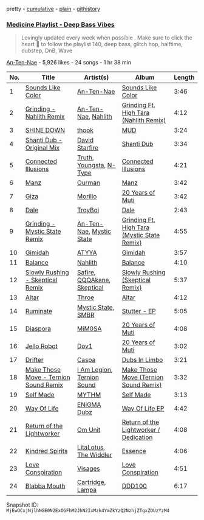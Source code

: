 pretty - [cumulative](/playlists/cumulative/4ugml2yTfIJzuEpytnzJYP.md) - [plain](/playlists/plain/4ugml2yTfIJzuEpytnzJYP) - [githistory](https://github.githistory.xyz/mackorone/spotify-playlist-archive/blob/main/playlists/plain/4ugml2yTfIJzuEpytnzJYP)

### [Medicine Playlist \-  Deep Bass Vibes](https://open.spotify.com/playlist/4ugml2yTfIJzuEpytnzJYP)

> Lovingly updated every week when possible \.  Make sure to click the heart 💓 to follow the playlist 140, deep bass,  glitch hop,  halftime, dubstep, DnB, Wave

[An\-Ten\-Nae](https://open.spotify.com/user/124011761) - 5,926 likes - 24 songs - 1 hr 38 min

| No. | Title | Artist(s) | Album | Length |
|---|---|---|---|---|
| 1 | [Sounds Like Color](https://open.spotify.com/track/0EVPBhEFx2UUAzwHLn5vf3) | [An\-Ten\-Nae](https://open.spotify.com/artist/60WU0oNpF372dzVGDe4BcV) | [Sounds Like Color](https://open.spotify.com/album/61g9xbxFVVK2pBAwdUELkU) | 3:46 |
| 2 | [Grinding \- Nahlith Remix](https://open.spotify.com/track/5A7VhhhPFPC3xlGixoyunc) | [An\-Ten\-Nae](https://open.spotify.com/artist/60WU0oNpF372dzVGDe4BcV), [Nahlith](https://open.spotify.com/artist/0gKRNAatXm1v7V34aoWyFJ) | [Grinding Ft\. High Tara \(Nahlith Remix\)](https://open.spotify.com/album/3akEukoxSyKPt7JVjQMzgS) | 4:12 |
| 3 | [SHINE DOWN](https://open.spotify.com/track/1aAlclWhROUKoVdb547Kdg) | [thook](https://open.spotify.com/artist/1bbWYxMCoXqFtpwFTR66F3) | [MUD](https://open.spotify.com/album/49inEnWo2ofCxEi2IFqVYj) | 3:24 |
| 4 | [Shanti Dub \- Original Mix](https://open.spotify.com/track/356yAs0Ih4prXVDzPBnQIJ) | [David Starfire](https://open.spotify.com/artist/6nhEcP9sIqaoQ6hM5R55IB) | [Shanti Dub](https://open.spotify.com/album/3DJy66NJHwf3mmkkK51xfk) | 3:34 |
| 5 | [Connected Illusions](https://open.spotify.com/track/6hsklmT7gmue5XjeALOCYD) | [Truth](https://open.spotify.com/artist/0ZDCCJSvjcdJZH9hOl1uYc), [Youngsta](https://open.spotify.com/artist/4YOzXUg5iPj9vF0tapoXi6), [N\-Type](https://open.spotify.com/artist/2L3xOZQKjlT0Hb2QpTM4XY) | [Connected Illusions](https://open.spotify.com/album/78UEzphMC0BLrGDUyLUTsv) | 4:21 |
| 6 | [Manz](https://open.spotify.com/track/68EuLWerJTej8UmTonNieW) | [Ourman](https://open.spotify.com/artist/50fccMrp2zhFFghqN6JIp8) | [Manz](https://open.spotify.com/album/0rBfd8sMAXtcPqZqlYO4gg) | 3:42 |
| 7 | [Giza](https://open.spotify.com/track/5gmxzQ95Dd67ShlXmfoi2C) | [Morillo](https://open.spotify.com/artist/6gKen78XIn1mdjEp3Gs84U) | [20 Years of Muti](https://open.spotify.com/album/6tZifHF3s2qaqzlPLZ83Kg) | 3:42 |
| 8 | [Dale](https://open.spotify.com/track/3ynNOKWGmuFQiMksRibJyF) | [TroyBoi](https://open.spotify.com/artist/0tvpihdAsKiNnP6sWS3jUI) | [Dale](https://open.spotify.com/album/4UBgw4CAUuvngVEyYkHYi2) | 2:43 |
| 9 | [Grinding \- Mystic State Remix](https://open.spotify.com/track/1DkjUb6h8jdCwrENYVNsKl) | [An\-Ten\-Nae](https://open.spotify.com/artist/60WU0oNpF372dzVGDe4BcV), [Mystic State](https://open.spotify.com/artist/052KAntc3fhUFwUgewa3Q4) | [Grinding Ft\. High Tara \(Mystic State Remix\)](https://open.spotify.com/album/4cR5yskx7CPSGRGcz8BvJU) | 4:55 |
| 10 | [Gimidah](https://open.spotify.com/track/7bhxpYCqZ2W3bf6mTYt5u0) | [ATYYA](https://open.spotify.com/artist/36NAuk7D3nO0JFfgZf3XI7) | [Gimidah](https://open.spotify.com/album/69cgoc6VHLgWhrfLuCQX0M) | 3:57 |
| 11 | [Balance](https://open.spotify.com/track/4EMwRAupQ2Sn3lTzc7dYXk) | [Nahlith](https://open.spotify.com/artist/0gKRNAatXm1v7V34aoWyFJ) | [Balance](https://open.spotify.com/album/5DOzIJtdvM8dfnS5LarNHk) | 4:10 |
| 12 | [Slowly Rushing \- Skeptical Remix](https://open.spotify.com/track/6gnuTvpniPrNozazUBdqMa) | [Safire](https://open.spotify.com/artist/0RUdbVM6eQL5oCoh6VHTDB), [QQQAkane](https://open.spotify.com/artist/5rfKOiv8w7Cgx5QRj7NHVs), [Skeptical](https://open.spotify.com/artist/28ee6rnxMl8AqwcroPfivP) | [Slowly Rushing \(Skeptical Remix\)](https://open.spotify.com/album/59NevdqPmiDXvvxSSxN0t1) | 5:37 |
| 13 | [Altar](https://open.spotify.com/track/1THGCI9ee9w0MfUDYf3Aw2) | [Throe](https://open.spotify.com/artist/3XixASPOXlyY4OcBTmEsrR) | [Altar](https://open.spotify.com/album/3x0dFa7nAkPHDXtt9wyr6w) | 4:12 |
| 14 | [Ruminate](https://open.spotify.com/track/7wqq6vKvzbaTYFZ4QUGjic) | [Mystic State](https://open.spotify.com/artist/052KAntc3fhUFwUgewa3Q4), [SMBR](https://open.spotify.com/artist/7afurVeEHZHC1d8LV3wnQQ) | [Stutter \- EP](https://open.spotify.com/album/2ywexsHX1MUToJaByaEYYQ) | 5:05 |
| 15 | [Diaspora](https://open.spotify.com/track/7McrPEp0uof7Xw6IlOFmGC) | [MiM0SA](https://open.spotify.com/artist/5BTlwnHtDmzpMj0URbp4Ur) | [20 Years of Muti](https://open.spotify.com/album/6tZifHF3s2qaqzlPLZ83Kg) | 4:08 |
| 16 | [Jello Robot](https://open.spotify.com/track/2cgcbmYQzQiEta9VrQVPb8) | [Dov1](https://open.spotify.com/artist/0Odv3FqI1OKTDBVS0FfR8W) | [20 Years of Muti](https://open.spotify.com/album/6tZifHF3s2qaqzlPLZ83Kg) | 3:02 |
| 17 | [Drifter](https://open.spotify.com/track/1DFWGr54J47PrUN0euQhVf) | [Caspa](https://open.spotify.com/artist/4nMuaJ4kBLDJCRBizNESI6) | [Dubs In Limbo](https://open.spotify.com/album/3pmTlgjrJEYzS26fKhgshb) | 3:21 |
| 18 | [Make Those Move \- Ternion Sound Remix](https://open.spotify.com/track/0NsnZp8TBj6JRUlB2pXSlK) | [I Am Legion](https://open.spotify.com/artist/2wNMk7BiCiuO7hjGZPZYuJ), [Ternion Sound](https://open.spotify.com/artist/5sZGZj7wvhCwlG6KBvG90a) | [Make Those Move \(Ternion Sound Remix\)](https://open.spotify.com/album/04ULT1yOHLFZYniSSSE8vO) | 3:32 |
| 19 | [Self Made](https://open.spotify.com/track/2k0cA39Wk0jiYiQphhFJu3) | [MYTHM](https://open.spotify.com/artist/5OC3ZSef1PDix2FZaXLial) | [Self Made](https://open.spotify.com/album/5CFZp6HkHrKhjvid0TqLhV) | 3:13 |
| 20 | [Way Of Life](https://open.spotify.com/track/30x0oEG0ZSNGzccTM6FHGT) | [ENiGMA Dubz](https://open.spotify.com/artist/7ygSJBM6sZ0vXGJvjnL1V5) | [Way Of Life EP](https://open.spotify.com/album/1G34rlXSZIIzLo723IiZzi) | 4:42 |
| 21 | [Return of the Lightworker](https://open.spotify.com/track/2ZrmnA6exWB6UQqKEeoNp1) | [Om Unit](https://open.spotify.com/artist/3rblB9Pm51uKd9uYPVPB7B) | [Return of the Lightworker / Dedication](https://open.spotify.com/album/3HzdQf0IBtS6mBBt1wUoUC) | 4:08 |
| 22 | [Kindred Spirits](https://open.spotify.com/track/4eZhS8oWElqOcF9acq3iJG) | [LitaLotus](https://open.spotify.com/artist/096jdva2vCbGgulvRdQrA8), [The Widdler](https://open.spotify.com/artist/3SCAEdZEfpatrvdFeDLD2p) | [Essence](https://open.spotify.com/album/6uyvvUKCvBz2KFaKPGaebK) | 4:06 |
| 23 | [Love Conspiration](https://open.spotify.com/track/2ztafS9ba55k5K2pZFYiuQ) | [Visages](https://open.spotify.com/artist/1QEJm4mWKmrboH7if0CYoL) | [Love Conspiration](https://open.spotify.com/album/2QVnzc77wuvWcq5Cwraenp) | 4:51 |
| 24 | [Blabba Mouth](https://open.spotify.com/track/3bD2otc9SMNu2xrTnb6uzk) | [Cartridge](https://open.spotify.com/artist/6Z9jFhogCbjbbzlHlE2MIn), [Lampa](https://open.spotify.com/artist/22zTDDhRWSaYtHlMHaz1Ej) | [DDD100](https://open.spotify.com/album/6jVJmsjVJchboBgsfWAPbj) | 6:17 |

Snapshot ID: `MjEwOCxjNjlhNGE0N2ExOGFhM2JhN2IxMzk4YmZkYzQ2NzhjZTgxZDUzYzM4`
